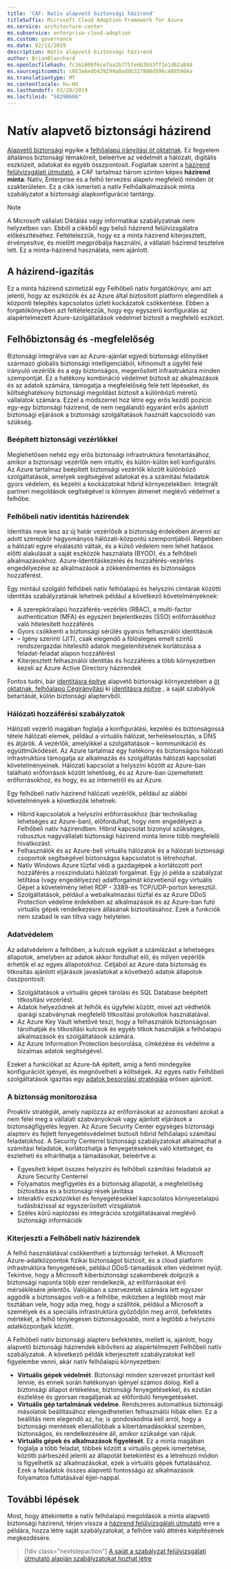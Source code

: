 ```yaml
---
title: 'CAF: Natív alapvető biztonsági házirend'
titleSuffix: Microsoft Cloud Adoption Framework for Azure
ms.service: architecture-center
ms.subservice: enterprise-cloud-adoption
ms.custom: governance
ms.date: 02/11/2019
description: Natív alapvető biztonsági házirend
author: BrianBlanchard
ms.openlocfilehash: fc161009f6ce7aa2b775fe6b3b53ff1e1d62a848
ms.sourcegitcommit: c053e6edb429299a0ad9b327888d596c48859d4a
ms.translationtype: MT
ms.contentlocale: hu-HU
ms.lasthandoff: 03/20/2019
ms.locfileid: "58298606"
---
```

# <a name="cloud-native-security-baseline-policy"></a>Natív alapvető biztonsági házirend

[Alapvető biztonsági](overview.md) egyike a [felhőalapú irányítási öt oktatnak](../governance-disciplines.md). Ez fegyelem általános biztonsági témaköreit, beleértve az védelmét a hálózati, digitális eszközeit, adatokat és egyéb összpontosít. Foglaltak szerint a [házirend felülvizsgálati útmutató](../policy-compliance/what-is-a-cloud-policy-review.md), a CAF tartalmaz három szinten képes **házirend minta**: Natív, Enterprise és a felhő tervezési alapelv megfelelő minden öt szakterületen. Ez a cikk ismerteti a natív Felhőalkalmazások minta szabályzatot a biztonsági alapkonfiguráció tantárgy.

> [!NOTE]
> A Microsoft vállalati Diktálás vagy informatikai szabályzatnak nem helyzetben van. Ebből a cikkből egy belső házirend felülvizsgálatra előkészítéséhez. Feltételezzük, hogy ez a minta házirend kiterjesztett, érvényesítve, és mielőtt megpróbálja használni, a vállalati házirend tesztelve lett. Ez a minta-házirend használata, nem ajánlott.

## <a name="policy-alignment"></a>A házirend-igazítás

Ez a minta házirend szintetizál egy Felhőbeli natív forgatókönyv, ami azt jelenti, hogy az eszközök és az Azure által biztosított platform elegendőek a központi telepítés kapcsolatos üzleti kockázatok csökkentése. Ebben a forgatókönyvben azt feltételezzük, hogy egy egyszerű konfigurálás az alapértelmezett Azure-szolgáltatások védelmet biztosít a megfelelő eszközt.

## <a name="cloud-security-and-compliance"></a>Felhőbiztonság és -megfelelőség

Biztonsági integrálva van az Azure-ajánlat egyedi biztonsági előnyöket származó globális biztonsági intelligenciából, kifinomult a ügyfél felé irányuló vezérlők és a egy biztonságos, megerősített infrastruktúra minden szempontját. Ez a hatékony kombináció védelmet biztosít az alkalmazások és az adatok számára, támogatja a megfelelőség felé tett lépéseket, és költséghatékony biztonsági megoldást biztosít a különböző méretű vállalatok számára. Ezzel a módszerrel hoz létre egy erős kezdő pozíció egy-egy biztonsági házirend, de nem negálandó egyaránt erős ajánlott biztonsági eljárások a biztonsági szolgáltatások használt kapcsolódó van szükség.

### <a name="built-in-security-controls"></a>Beépített biztonsági vezérlőkkel

Meglehetősen nehéz egy erős biztonsági infrastruktúra fenntartásához, amikor a biztonsági vezérlők nem intuitív, és külön-külön kell konfigurálni. Az Azure tartalmaz beépített biztonsági vezérlők között különböző szolgáltatások, amelyek segítségével adatokat és a számítási feladatok gyors védelem, és kezelni a kockázatokat hibrid környezetekben. Integrált partneri megoldások segítségével is könnyen átmenet meglévő védelmet a felhőbe.

### <a name="cloud-native-identity-policies"></a>Felhőbeli natív identitás házirendek

Identitás neve lesz az új határ vezérlősík a biztonság érdekében átvenni az adott szerepkör hagyományos hálózati-központú szempontjából. Régebben a hálózati egyre elválasztó váltak, és a külső védelem nem lehet hatásos előtti alakulását a saját eszközök használata (BYOD), és a felhőbeli alkalmazásokhoz. Azure-Identitáskezelés és hozzáférés-vezérlés engedélyezése az alkalmazások a zökkenőmentes és biztonságos hozzáférést.

Egy mintául szolgáló felhőbeli natív felhőalapú és helyszíni címtárak közötti identitás szabályzatának lehetnek például a következő követelményeknek:

* A szerepköralapú hozzáférés-vezérlés (RBAC), a multi-factor authentication (MFA) és egyszeri bejelentkezés (SSO) erőforrásokhoz való hitelesített hozzáférés
* Gyors csökkenti a biztonsági sérülés gyanús felhasználói identitások
* – Igény szerinti (JIT), csak elegendő a fölösleges emelt szintű rendszergazdai hitelesítő adatok megjelenítésének korlátozása a feladat-feladat alapon hozzáférést
* Kiterjesztett felhasználói identitás és hozzáférés a több környezetben kezeli az Azure Active Directory házirendek

Fontos tudni, bár [identitásra építve](../identity-baseline/overview.md) alapvető biztonsági környezetében a [öt oktatnak, felhőalapú Cégirányítási](../overview.md) ki [identitásra építve](../identity-baseline/overview.md) , a saját szabályok betartását, külön biztonsági alaptervből.

### <a name="network-access-policies"></a>Hálózati hozzáférési szabályzatok

Hálózati vezérlő magában foglalja a konfigurálási, kezelési és biztonságossá tétele hálózati elemek, például a virtuális hálózat, terheléselosztás, a DNS és átjárók. A vezérlők, amelyikkel a szolgáltatások – kommunikáció és együttműködését. Az Azure tartalmaz egy hatékony és biztonságos hálózati infrastruktúra támogatja az alkalmazás és szolgáltatás hálózati kapcsolati követelményeinek. Hálózati kapcsolat a helyszíni között az Azure-ban található erőforrások között lehetőség, és az Azure-ban üzemeltetett erőforrásokhoz, és hogy, és az internetről és az Azure.

Egy felhőbeli natív házirend hálózati vezérlők, például az alábbi követelmények a következők lehetnek:

* Hibrid kapcsolatok a helyszíni erőforrásokhoz (bár technikailag lehetséges az Azure-ban), előfordulhat, hogy nem engedélyezi a Felhőbeli natív házirendben. Hibrid kapcsolat bizonyul szükséges, robusztus nagyvállalati biztonsági házirend minta lenne több megfelelő hivatkozást.
* Felhasználók és az Azure-beli virtuális hálózatok és a hálózati biztonsági csoportok segítségével biztonságos kapcsolatot is létrehozhat.
* Natív Windows Azure tűzfal védi a gazdagépek a korlátozott port hozzáférés a rosszindulatú hálózati forgalmat. Egy jó példa a szabályzat letiltása (vagy engedélyezze) adatforgalmát közvetlenül egy virtuális Gépet a követelmény lehet RDP - 3389-es TCP/UDP-porton keresztül.
* Szolgáltatások, például a webalkalmazási tűzfal és az Azure DDoS Protection védelme érdekében az alkalmazások és az Azure-ban futó virtuális gépek rendelkezésre állásának biztosításához. Ezek a funkciók nem szabad le van tiltva vagy helytelen.

### <a name="data-protection"></a>Adatvédelem

Az adatvédelem a felhőben, a kulcsok egyikét a számlázást a lehetséges állapotok, amelyben az adatok akkor fordulhat elő, és milyen vezérlők érhetők el az egyes állapotokhoz. Céljából az Azure data biztonság és titkosítás ajánlott eljárások javaslatokat a következő adatok állapotok összpontosít:

* Szolgáltatások a virtuális gépek tárolási és SQL Database beépített titkosítási vezérlést.
* Adatok helyeződnek át felhők és ügyfelei között, mivel azt védhetők iparági szabványnak megfelelő titkosítási protokollok használatával.
* Az Azure Key Vault lehetővé teszi, hogy a felhasználók biztonságosan tárolhatják és titkosítási kulcsok és egyéb titkok használják a felhőalapú alkalmazások és szolgáltatások számára.
* Az Azure Information Protection besorolása, címkézése és védelme a bizalmas adatok segítségével.

Ezeket a funkciókat az Azure-bA épített, amíg a fenti mindegyike konfigurációt igényel, és megnövelheti a költségek. Az egyes natív Felhőbeli szolgáltatások igazítás egy [adatok besorolási stratégiája](../policy-compliance/what-is-data-classification.md) erősen ajánlott.

### <a name="security-monitoring"></a>A biztonság monitorozása

Proaktív stratégiát, amely naplózza az erőforrásokat az azonosítani azokat a nem felel meg a vállalati szabványoknak vagy ajánlott eljárások a biztonságfigyelés legyen. Az Azure Security Center egységes biztonsági alapterv és fejlett fenyegetésvédelmet biztosít hibrid felhőalapú számítási feladatokhoz. A Security Centerrel biztonsági szabályzatokat alkalmazhat a számítási feladatok, korlátozhatja a fenyegetéseknek való kitettséget, és észlelheti és elháríthatja a támadásokat, beleértve a:

* Egyesített képet összes helyszíni és felhőbeli számítási feladatok az Azure Security Centerrel
* Folyamatos megfigyelés és a biztonság állapotát, a megfelelőség biztosítása és a biztonsági rések javítása
* Interaktív eszközökkel és fenyegetésekkel kapcsolatos környezetalapú tudásbázissal az egyszerűsített vizsgálatok
* Széles körű naplózási és integrációs szolgáltatásaival meglévő biztonsági információk

### <a name="extending-cloud-native-policies"></a>Kiterjeszti a Felhőbeli natív házirendek

A felhő használatával csökkentheti a biztonsági terheket. A Microsoft Azure-adatközpontok fizikai biztonságot biztosít, és a cloud platform infrastruktúra fenyegetések, például DDoS-támadások ellen védelmet nyújt. Tekintve, hogy a Microsoft kiberbiztonsági szakemberek dolgozik a biztonsági naponta több ezer rendelkezik, az erőforrásokat érő mérséklésére jelentős. Valójában a szervezetek számára lett egyszer aggódik a biztonságos volt-e a felhőbe, miközben a legtöbb most már tisztában vele, hogy adja meg, hogy a szállítók, például a Microsoft a személyek és a speciális infrastruktúra győződjön meg arról, befektetés mértékét, a felhő ténylegesen biztonságosabb, mint a legtöbb a helyszíni adatközpontjaik között.

A Felhőbeli natív biztonsági alapterv befektetés, mellett is, ajánlott, hogy alapvető biztonsági házirendek kibővíteni az alapértelmezett Felhőbeli natív szabályzatok. A következő példák kiterjesztett szabályzatokat kell figyelembe venni, akár natív felhőalapú környezetben:

* **Virtuális gépek védelmét**. Biztonsági minden szervezet prioritást kell lennie, és ennek során hatékonyan igényel számos dolog. Kell a biztonsági állapot értékelése, biztonsági fenyegetésekkel, és ezután észlelése és gyorsan reagáljanak az előforduló fenyegetéseket.
* **Virtuális gép tartalmának védelme**. Rendszeres automatikus biztonsági másolatok beállításához elengedhetetlen felhasználói hibák ellen. Ez a beállítás nem elegendő az, ha; is gondoskodnia kell arról, hogy a biztonsági mentések ellenállóbbak a kibertámadásokkal szemben, biztonságos, és rendelkezésére áll, amikor szüksége van rájuk.
* **Virtuális gépek és alkalmazások figyelését**. Ez a minta magában foglalja a több feladat, többek között a virtuális gépek ismertetése, közötti párbeszéd jelenti az állapotát betekintést és a létrehozó módon is figyelhetik az alkalmazásokat, ezek a virtuális gépek futtatásához. Ezek a feladatok összes alapvető fontosságú az alkalmazások folyamatos futtatásával éjjel-nappal.

## <a name="next-steps"></a>További lépések

Most, hogy áttekintette a natív felhőalapú megoldások a minta alapvető biztonsági házirend, térjen vissza a [házirend felülvizsgálati útmutató](../policy-compliance/what-is-a-cloud-policy-review.md) erre a példára, hozza létre saját szabályzatokat, a felhőre való áttérés kiépítésének megkezdésére.

> [!div class="nextstepaction"]
> [A saját a szabályzat felülvizsgálati útmutató alapján szabályzatokat hozhat létre](../policy-compliance/what-is-a-cloud-policy-review.md)
